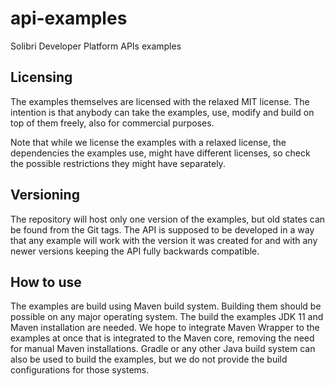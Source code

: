 # api-examples
Solibri Developer Platform APIs examples

## Licensing

The examples themselves are licensed with the relaxed MIT license. The intention is that anybody can take the examples, use, modify and build on top of them freely, also for commercial purposes.

Note that while we license the examples with a relaxed license, the dependencies the examples use, might have different licenses, so check the possible restrictions they might have separately.

## Versioning

The repository will host only one version of the examples, but old states can be found from the Git tags.
The API is supposed to be developed in a way that any example will work with the version it was created for and with any newer versions keeping the API fully backwards compatible.

## How to use

The examples are build using Maven build system. Building them should be possible on any major operating system.
The build the examples JDK 11 and Maven installation are needed. We hope to integrate Maven Wrapper to the examples at once that is integrated to the Maven core, removing the need for manual Maven installations. Gradle or any other Java build system can also be used to build the examples, but we do not provide the build configurations for those systems.
